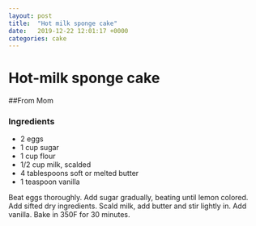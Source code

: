 ```yaml
---
layout: post
title:  "Hot milk sponge cake"
date:   2019-12-22 12:01:17 +0000
categories: cake
---
```


# Hot-milk sponge cake
##From Mom
### Ingredients
* 2 eggs
* 1 cup sugar
* 1 cup flour
* 1/2 cup milk, scalded
* 4 tablespoons soft or melted butter
* 1 teaspoon vanilla

Beat eggs thoroughly. Add sugar gradually, beating until lemon colored. Add sifted dry ingredients. Scald milk, add butter and stir lightly in. Add vanilla. Bake in 350F for 30 minutes.
